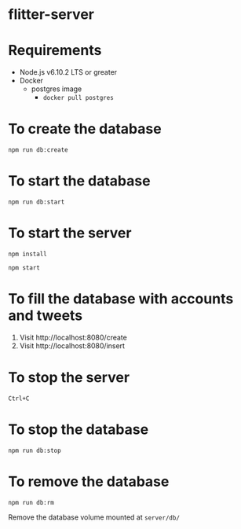 # flitter-server

# Requirements
* Node.js v6.10.2 LTS or greater
* Docker
  * postgres image
    * `docker pull postgres`

# To create the database
`npm run db:create`

# To start the database
`npm run db:start`

# To start the server
`npm install`

`npm start`

# To fill the database with accounts and tweets
1. Visit http://localhost:8080/create
2. Visit http://localhost:8080/insert

# To stop the server
`Ctrl+C`

# To stop the database
`npm run db:stop`

# To remove the database
`npm run db:rm`

Remove the database volume mounted at `server/db/`